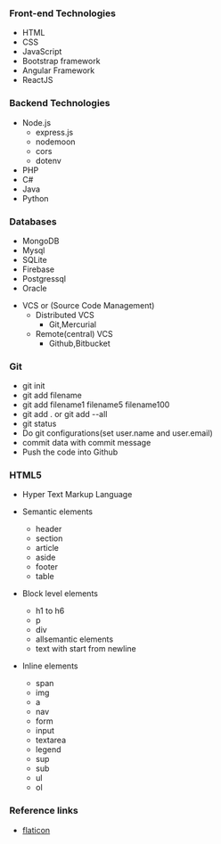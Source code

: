 ### Front-end Technologies

- HTML
- CSS
- JavaScript
- Bootstrap framework
- Angular Framework
- ReactJS

### Backend Technologies

- Node.js
    - express.js
    - nodemoon
    - cors
    - dotenv
- PHP
- C#
- Java
- Python

### Databases

- MongoDB
- Mysql
- SQLite
- Firebase
- Postgressql
- Oracle

+ VCS or (Source Code Management)
    - Distributed VCS
        - Git,Mercurial
    - Remote(central) VCS
        - Github,Bitbucket
###  Git
- git init
- git add filename
- git add filename1 filename5 filename100
- git add . or git add --all
- git status
- Do git configurations(set user.name and user.email)
- commit data with commit message
- Push the code into Github

### HTML5
- Hyper Text Markup Language
- Semantic elements
    - header
    - section
    - article
    - aside
    - footer
    - table

- Block level elements
    - h1 to h6
    - p
    - div
    - allsemantic elements
    - text with start from newline

- Inline elements
    - span
    - img
    - a
    - nav
    - form
    - input
    - textarea
    - legend
    - sup
    - sub
    - ul
    - ol

### Reference links
- [flaticon](https://www.flaticon.com/)

